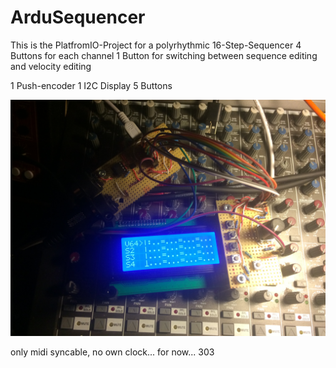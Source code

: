 # ArduSequencer

This is the PlatfromIO-Project for a polyrhythmic 16-Step-Sequencer
4 Buttons for each channel
1 Button for switching between sequence editing and velocity editing

1 Push-encoder
1 I2C Display
5 Buttons

![alt text](https://raw.githubusercontent.com/ljurk/ArduSequencer/master/img/example.jpg)

only midi syncable, no own clock... for now...
303
